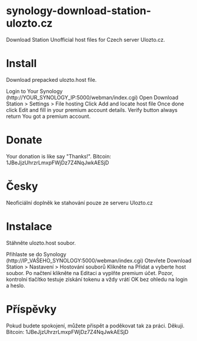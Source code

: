 # synology-download-station-ulozto.cz
Download Station Unofficial host files for Czech server Ulozto.cz. 

# Install
Download prepacked ulozto.host file.

Login to Your Synology (http://YOUR_SYNOLOGY_IP:5000/webman/index.cgi)
Open Download Station > Settings > File hosting
Click Add and locate host file
Once done click Edit and fill in your premium account details. Verify button always return You got a premium account.

# Donate

Your donation is like say "Thanks!". 
Bitcoin: 1JBeJjzUhrzrLmxpFWjDz7Z4NqJwkAESjD

# Česky
Neoficiální doplněk ke stahování pouze ze serveru Ulozto.cz

# Instalace
Stáhněte ulozto.host soubor.

Přihlaste se do Synology (http://IP_VAŠEHO_SYNOLOGY:5000/webman/index.cgi)
Otevřete Download Station > Nastavení > Hostování souborů
Klikněte na Přidat a vyberte host soubor. 
Po načtení klikněte na Editaci a vyplňte premium účet. Pozor, kontrolní tlačítko testuje získání tokenu a vždy vrátí OK bez ohledu na login a heslo.

# Příspěvky

Pokud budete spokojení, můžete přispět a poděkovat tak za práci. Děkuji.
Bitcoin: 1JBeJjzUhrzrLmxpFWjDz7Z4NqJwkAESjD

